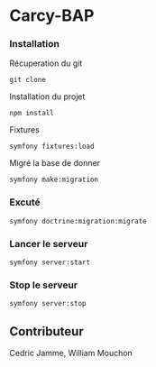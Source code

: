 # Carcy-BAP



### Installation

Récuperation du git
```
git clone 

```
Installation du projet
```
npm install
```
 Fixtures
```
symfony fixtures:load
```
Migré la base de donner
```
symfony make:migration
```


### Excuté
```
symfony doctrine:migration:migrate
```
### Lancer le serveur 
```
symfony server:start

```
### Stop le serveur
```
symfony server:stop
```




## Contributeur
 Cedric Jamme, William Mouchon
